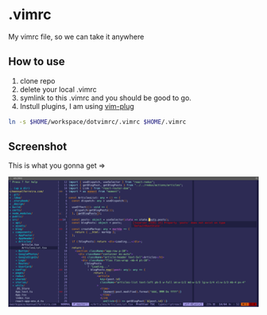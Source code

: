# .vimrc

My vimrc file, so we can take it anywhere

## How to use

1. clone repo
2. delete your local .vimrc
3. symlink to this .vimrc and you should be good to go.
4. Instull plugins, I am using [vim-plug](https://github.com/junegunn/vim-plug)

```bash
ln -s $HOME/workspace/dotvimrc/.vimrc $HOME/.vimrc
```

## Screenshot

This is what you gonna get =>

![screenshot](./screenshot.png)
